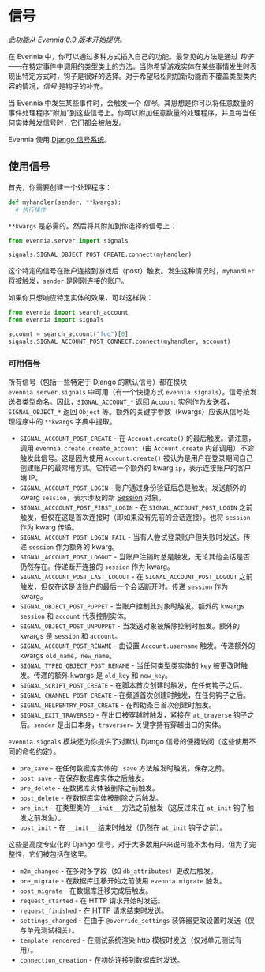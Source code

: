 # 信号

_此功能从 Evennia 0.9 版本开始提供_。

在 Evennia 中，你可以通过多种方式插入自己的功能。最常见的方法是通过 *钩子*——在特定事件中调用的类型类上的方法。当你希望游戏实体在某些事情发生时表现出特定方式时，钩子是很好的选择。对于希望轻松附加新功能而不覆盖类型类内容的情况，_信号_ 是钩子的补充。

当 Evennia 中发生某些事件时，会触发一个 _信号_。其思想是你可以将任意数量的事件处理程序“附加”到这些信号上。你可以附加任意数量的处理程序，并且每当任何实体触发信号时，它们都会被触发。

Evennia 使用 [Django 信号系统](https://docs.djangoproject.com/en/4.1/topics/signals/)。

## 使用信号

首先，你需要创建一个处理程序：

```python
def myhandler(sender, **kwargs):
  # 执行操作
```

`**kwargs` 是必需的。然后将其附加到你选择的信号上：

```python
from evennia.server import signals

signals.SIGNAL_OBJECT_POST_CREATE.connect(myhandler)
```

这个特定的信号在账户连接到游戏后（post）触发。发生这种情况时，`myhandler` 将被触发，`sender` 是刚刚连接的账户。

如果你只想响应特定实体的效果，可以这样做：

```python
from evennia import search_account
from evennia import signals

account = search_account("foo")[0]
signals.SIGNAL_ACCOUNT_POST_CONNECT.connect(myhandler, account)
```

### 可用信号

所有信号（包括一些特定于 Django 的默认信号）都在模块 `evennia.server.signals` 中可用（有一个快捷方式 `evennia.signals`）。信号按发送者类型命名。因此，`SIGNAL_ACCOUNT_*` 返回 `Account` 实例作为发送者，`SIGNAL_OBJECT_*` 返回 `Object` 等。额外的关键字参数（kwargs）应该从信号处理程序中的 `**kwargs` 字典中提取。

- `SIGNAL_ACCOUNT_POST_CREATE` - 在 `Account.create()` 的最后触发。请注意，调用 `evennia.create.create_account`（由 `Account.create` 内部调用）*不会*触发此信号。这是因为使用 `Account.create()` 被认为是用户在登录期间自己创建账户的最常用方式。它传递一个额外的 kwarg `ip`，表示连接账户的客户端 IP。
- `SIGNAL_ACCOUNT_POST_LOGIN` - 账户通过身份验证后总是触发。发送额外的 kwarg `session`，表示涉及的新 [Session](./Sessions.md) 对象。
- `SIGNAL_ACCCOUNT_POST_FIRST_LOGIN` - 在 `SIGNAL_ACCOUNT_POST_LOGIN` 之前触发，但仅在这是首次连接时（即如果没有先前的会话连接）。也将 `session` 作为 kwarg 传递。
- `SIGNAL_ACCOUNT_POST_LOGIN_FAIL` - 当有人尝试登录账户但失败时发送。传递 `session` 作为额外的 kwarg。
- `SIGNAL_ACCOUNT_POST_LOGOUT` - 当账户注销时总是触发，无论其他会话是否仍然存在。传递断开连接的 `session` 作为 kwarg。
- `SIGNAL_ACCOUNT_POST_LAST_LOGOUT` - 在 `SIGNAL_ACCOUNT_POST_LOGOUT` 之前触发，但仅在这是该账户的最后一个会话断开时。传递 `session` 作为 kwarg。
- `SIGNAL_OBJECT_POST_PUPPET` - 当账户控制此对象时触发。额外的 kwargs `session` 和 `account` 代表控制实体。
- `SIGNAL_OBJECT_POST_UNPUPPET` - 当发送对象被解除控制时触发。额外的 kwargs 是 `session` 和 `account`。
- `SIGNAL_ACCOUNT_POST_RENAME` - 由设置 `Account.username` 触发。传递额外的 kwargs `old_name`，`new_name`。
- `SIGNAL_TYPED_OBJECT_POST_RENAME` - 当任何类型类实体的 `key` 被更改时触发。传递的额外 kwargs 是 `old_key` 和 `new_key`。
- `SIGNAL_SCRIPT_POST_CREATE` - 在脚本首次创建时触发，在任何钩子之后。
- `SIGNAL_CHANNEL_POST_CREATE` - 在频道首次创建时触发，在任何钩子之后。
- `SIGNAL_HELPENTRY_POST_CREATE` - 在帮助条目首次创建时触发。
- `SIGNAL_EXIT_TRAVERSED` - 在出口被穿越时触发，紧接在 `at_traverse` 钩子之后。`sender` 是出口本身，`traverser=` 关键字持有穿越出口的实体。

`evennia.signals` 模块还为你提供了对默认 Django 信号的便捷访问（这些使用不同的命名约定）。

- `pre_save` - 在任何数据库实体的 `.save` 方法触发时触发，保存之前。
- `post_save` - 在保存数据库实体之后触发。
- `pre_delete` - 在数据库实体被删除之前触发。
- `post_delete` - 在数据库实体被删除之后触发。
- `pre_init` - 在类型类的 `__init__` 方法之前触发（这反过来在 `at_init` 钩子触发之前发生）。
- `post_init` - 在 `__init__` 结束时触发（仍然在 `at_init` 钩子之前）。

这些是高度专业化的 Django 信号，对于大多数用户来说可能不太有用。但为了完整性，它们被包括在这里。

- `m2m_changed` - 在多对多字段（如 `db_attributes`）更改后触发。
- `pre_migrate` - 在数据库迁移开始之前使用 `evennia migrate` 触发。
- `post_migrate` - 在数据库迁移完成后触发。
- `request_started` - 在 HTTP 请求开始时发送。
- `request_finished` - 在 HTTP 请求结束时发送。
- `settings_changed` - 在由于 `@override_settings` 装饰器更改设置时发送（仅与单元测试相关）。
- `template_rendered` - 在测试系统渲染 http 模板时发送（仅对单元测试有用）。
- `connection_creation` - 在初始连接到数据库时发送。
